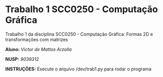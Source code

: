 
# Trabalho 1 SCC0250 - Computação Gráfica

Trabalho 1 da disciplina SCC0250 - Computação Gráfica:
Formas 2D e transformações com matrizes


**Aluno:** *Victor de Mattos Arzolla*

**NUSP:** *9039312*

**INSTRUÇÕES:**
Execute o arquivo /dev/trab1.py para rodar o programa
